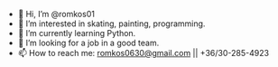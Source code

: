 - 👋 Hi, I’m @romkos01
- 👀 I’m interested in skating, painting, programming.
- 🌱 I’m currently learning Python.
- 💞️ I’m looking for a job in a good team.
- 📫 How to reach me: romkos0630@gmail.com || +36/30-285-4923

